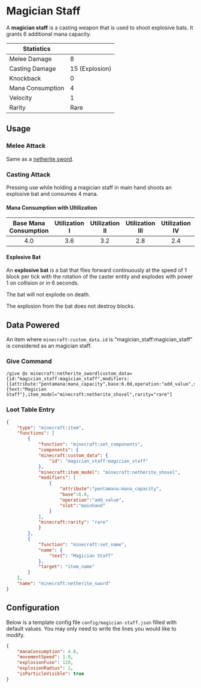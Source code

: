 # Magician Staff

A **magician staff** is a casting weapon that is used to shoot explosive bats. It grants 6 additional mana capacity.

| Statistics ||
| - | - |
| Melee Damage | 8 |
| Casting Damage | 15 (Explosion) |
| Knockback | 0 |
| Mana Consumption| 4 |
| Velocity | 1 |
| Rarity | Rare |

## Usage

### Melee Attack

Same as a [netherite sword](https://minecraft.wiki/w/Netherite_Sword).

### Casting Attack

Pressing use while holding a magician staff in main hand shoots an explosive bat and consumes 4 mana.

#### Mana Consumption with Ultilization

| Base Mana Consumption | Utilization I | Utilization II | Utilization III | Utilization IV | Utilization V |
| :-: | :-: | :-: | :-: | :-: | :-: |
| 4.0 | 3.6 | 3.2 | 2.8 | 2.4 | 2.0 |

#### Explosive Bat

An **explosive bat** is a bat that flies forward continuously at the speed of 1 block per tick with the rotation of the caster entity and explodes with power 1 on collision or in 6 seconds.

The bat will not explode on death.

The explosion from the bat does not destroy blocks.

## Data Powered

An item where `minecraft:custom_data.id` is "magician_staff:magician_staff" is considered as an magician staff.

### Give Command

```mcfunction
/give @s minecraft:netherite_sword[custom_data={id:"magician_staff:magician_staff",modifiers:[{attribute:"pentamana:mana_capacity",base:6.0d,operation:"add_value",slot:"mainhand"}]},item_name={text:"Magician Staff"},item_model="minecraft:netherite_shovel",rarity="rare"]
```

### Loot Table Entry

```json
{
    "type": "minecraft:item",
    "functions": [
        {
            "function": "minecraft:set_components",
            "components": {
            "minecraft:custom_data": {
                "id": "magician_staff:magician_staff"
            },
            "minecraft:item_model": "minecraft:netherite_shovel",
            "modifiers": [
                {
                    "attribute":"pentamana:mana_capacity",
                    "base":6.0,
                    "operation":"add_value",
                    "slot":"mainhand"
                }
            ],
            "minecraft:rarity": "rare"
            }
        },
        {
            "function": "minecraft:set_name",
            "name": {
                "text": "Magician Staff"
            },
            "target": "item_name"
        }
    ],
    "name": "minecraft:netherite_sword"
}
```

## Configuration

Below is a template config file `config/magician-staff.json` filled with default values. You may only need to write the lines you would like to modify.

```json
{
    "manaConsumption": 4.0,
    "movementSpeed": 1.0,
    "explosionFuse": 120,
    "explosionRadius": 1,
    "isParticleVisible": true
}
```
